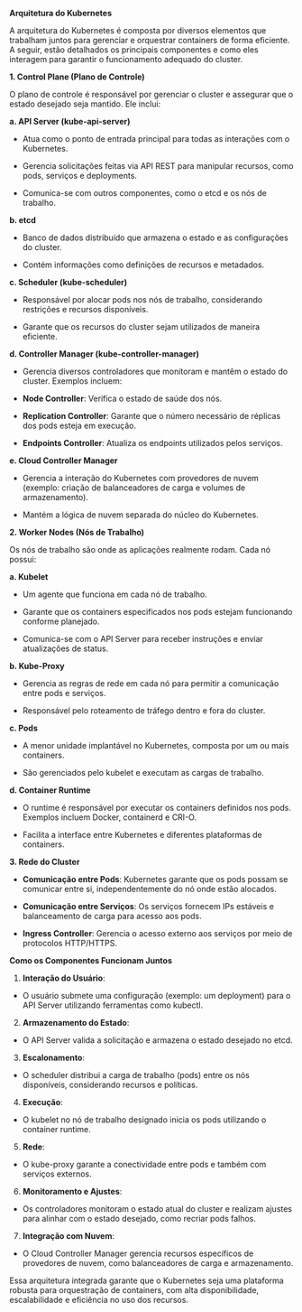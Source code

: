 **Arquitetura do Kubernetes**

A arquitetura do Kubernetes é composta por diversos elementos que trabalham juntos para gerenciar e orquestrar containers de forma eficiente. A seguir, estão detalhados os principais componentes e como eles interagem para garantir o funcionamento adequado do cluster.

**1\. Control Plane (Plano de Controle)**

O plano de controle é responsável por gerenciar o cluster e assegurar que o estado desejado seja mantido. Ele inclui:

**a. API Server (kube-api-server)**

-  Atua como o ponto de entrada principal para todas as interações com o Kubernetes.

-  Gerencia solicitações feitas via API REST para manipular recursos, como pods, serviços e deployments.

-  Comunica-se com outros componentes, como o etcd e os nós de trabalho.

**b. etcd**

-  Banco de dados distribuído que armazena o estado e as configurações do cluster.

-  Contém informações como definições de recursos e metadados.

**c. Scheduler (kube-scheduler)**

-  Responsável por alocar pods nos nós de trabalho, considerando restrições e recursos disponíveis.

-  Garante que os recursos do cluster sejam utilizados de maneira eficiente.

**d. Controller Manager (kube-controller-manager)**

-  Gerencia diversos controladores que monitoram e mantêm o estado do cluster. Exemplos incluem:

-  **Node Controller**: Verifica o estado de saúde dos nós.

-  **Replication Controller**: Garante que o número necessário de réplicas dos pods esteja em execução.

-  **Endpoints Controller**: Atualiza os endpoints utilizados pelos serviços.

**e. Cloud Controller Manager**

-  Gerencia a interação do Kubernetes com provedores de nuvem (exemplo: criação de balanceadores de carga e volumes de armazenamento).

-  Mantém a lógica de nuvem separada do núcleo do Kubernetes.

**2\. Worker Nodes (Nós de Trabalho)**

Os nós de trabalho são onde as aplicações realmente rodam. Cada nó possui:

**a. Kubelet**

-  Um agente que funciona em cada nó de trabalho.

-  Garante que os containers especificados nos pods estejam funcionando conforme planejado.

-  Comunica-se com o API Server para receber instruções e enviar atualizações de status.

**b. Kube-Proxy**

-  Gerencia as regras de rede em cada nó para permitir a comunicação entre pods e serviços.

-  Responsável pelo roteamento de tráfego dentro e fora do cluster.

**c. Pods**

-  A menor unidade implantável no Kubernetes, composta por um ou mais containers.

-  São gerenciados pelo kubelet e executam as cargas de trabalho.

**d. Container Runtime**

-  O runtime é responsável por executar os containers definidos nos pods. Exemplos incluem Docker, containerd e CRI-O.

-  Facilita a interface entre Kubernetes e diferentes plataformas de containers.

**3\. Rede do Cluster**

-  **Comunicação entre Pods**: Kubernetes garante que os pods possam se comunicar entre si, independentemente do nó onde estão alocados.

-  **Comunicação entre Serviços**: Os serviços fornecem IPs estáveis e balanceamento de carga para acesso aos pods.

-  **Ingress Controller**: Gerencia o acesso externo aos serviços por meio de protocolos HTTP/HTTPS.

**Como os Componentes Funcionam Juntos**

1.  **Interação do Usuário**:

-  O usuário submete uma configuração (exemplo: um deployment) para o API Server utilizando ferramentas como kubectl.

2.  **Armazenamento do Estado**:

-  O API Server valida a solicitação e armazena o estado desejado no etcd.

3.  **Escalonamento**:

-  O scheduler distribui a carga de trabalho (pods) entre os nós disponíveis, considerando recursos e políticas.

4.  **Execução**:

-  O kubelet no nó de trabalho designado inicia os pods utilizando o container runtime.

5.  **Rede**:

-  O kube-proxy garante a conectividade entre pods e também com serviços externos.

6.  **Monitoramento e Ajustes**:

-  Os controladores monitoram o estado atual do cluster e realizam ajustes para alinhar com o estado desejado, como recriar pods falhos.

7.  **Integração com Nuvem**:

-  O Cloud Controller Manager gerencia recursos específicos de provedores de nuvem, como balanceadores de carga e armazenamento.

Essa arquitetura integrada garante que o Kubernetes seja uma plataforma robusta para orquestração de containers, com alta disponibilidade, escalabilidade e eficiência no uso dos recursos.
